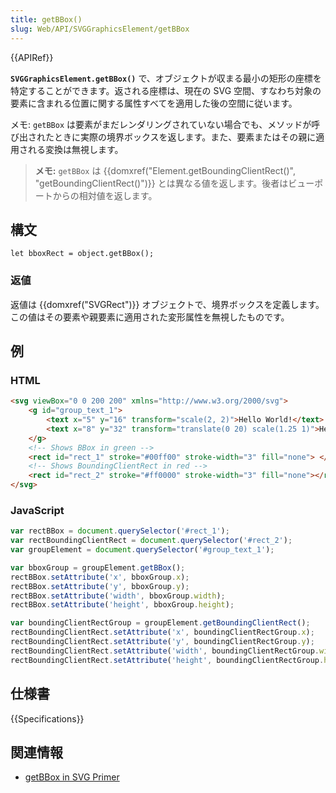 ```yaml
---
title: getBBox()
slug: Web/API/SVGGraphicsElement/getBBox
---
```


{{APIRef}}

**`SVGGraphicsElement.getBBox()`** で、オブジェクトが収まる最小の矩形の座標を特定することができます。返される座標は、現在の SVG 空間、すなわち対象の要素に含まれる位置に関する属性すべてを適用した後の空間に従います。

メモ: `getBBox` は要素がまだレンダリングされていない場合でも、メソッドが呼び出されたときに実際の境界ボックスを返します。また、要素またはその親に適用される変換は無視します。

> **メモ:** `getBBox` は {{domxref("Element.getBoundingClientRect()", "getBoundingClientRect()")}} とは異なる値を返します。後者はビューポートからの相対値を返します。

## 構文

```
let bboxRect = object.getBBox();
```

### 返値

返値は {{domxref("SVGRect")}} オブジェクトで、境界ボックスを定義します。この値はその要素や親要素に適用された変形属性を無視したものです。

## 例

### HTML

```html
<svg viewBox="0 0 200 200" xmlns="http://www.w3.org/2000/svg">
    <g id="group_text_1">
        <text x="5" y="16" transform="scale(2, 2)">Hello World!</text>
        <text x="8" y="32" transform="translate(0 20) scale(1.25 1)">Hello World Again!</text>
    </g>
    <!-- Shows BBox in green -->
    <rect id="rect_1" stroke="#00ff00" stroke-width="3" fill="none"> </rect>
    <!-- Shows BoundingClientRect in red -->
    <rect id="rect_2" stroke="#ff0000" stroke-width="3" fill="none"></rect>
</svg>
```

### JavaScript

```js
var rectBBox = document.querySelector('#rect_1');
var rectBoundingClientRect = document.querySelector('#rect_2');
var groupElement = document.querySelector('#group_text_1');

var bboxGroup = groupElement.getBBox();
rectBBox.setAttribute('x', bboxGroup.x);
rectBBox.setAttribute('y', bboxGroup.y);
rectBBox.setAttribute('width', bboxGroup.width);
rectBBox.setAttribute('height', bboxGroup.height);

var boundingClientRectGroup = groupElement.getBoundingClientRect();
rectBoundingClientRect.setAttribute('x', boundingClientRectGroup.x);
rectBoundingClientRect.setAttribute('y', boundingClientRectGroup.y);
rectBoundingClientRect.setAttribute('width', boundingClientRectGroup.width);
rectBoundingClientRect.setAttribute('height', boundingClientRectGroup.height);
```

## 仕様書

{{Specifications}}

## 関連情報

- [getBBox in SVG Primer](https://www.w3.org/Graphics/SVG/IG/resources/svgprimer.html#getBBox)
